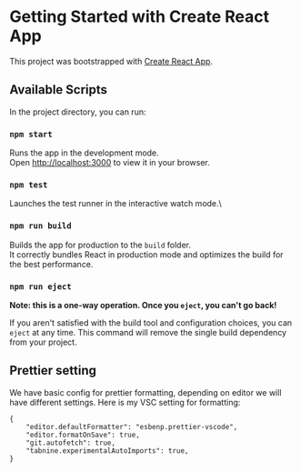# Getting Started with Create React App

This project was bootstrapped with [Create React App](https://github.com/facebook/create-react-app).

## Available Scripts

In the project directory, you can run:

### `npm start`

Runs the app in the development mode.\
Open [http://localhost:3000](http://localhost:3000) to view it in your browser.

### `npm test`

Launches the test runner in the interactive watch mode.\

### `npm run build`

Builds the app for production to the `build` folder.\
It correctly bundles React in production mode and optimizes the build for the best performance.

### `npm run eject`

**Note: this is a one-way operation. Once you `eject`, you can't go back!**

If you aren't satisfied with the build tool and configuration choices, you can `eject` at any time. This command will remove the single build dependency from your project.

## Prettier setting

We have basic config for prettier formatting, depending on editor we will have different settings. Here is my VSC setting for formatting:

```
{
    "editor.defaultFormatter": "esbenp.prettier-vscode",
    "editor.formatOnSave": true,
    "git.autofetch": true,
    "tabnine.experimentalAutoImports": true,
}
```
